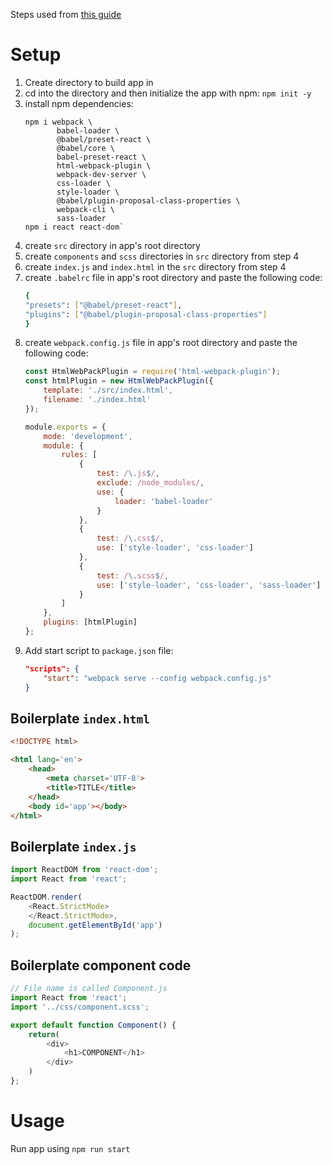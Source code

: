 Steps used from [this guide](https://javascript.plainenglish.io/create-a-react-app-from-scratch-in-2021-8e9948602e9c)

# Setup
1. Create directory to build app in
2. cd into the directory and then initialize the app with npm: `npm init -y`
3. install npm dependencies:
    ```
    npm i webpack \
           babel-loader \
           @babel/preset-react \
           @babel/core \
           babel-preset-react \
           html-webpack-plugin \
           webpack-dev-server \
           css-loader \
           style-loader \
           @babel/plugin-proposal-class-properties \
           webpack-cli \
           sass-loader
    npm i react react-dom`
    ```
4. create `src` directory in app's root directory
5. create `components` and `scss` directories in `src` directory from step 4
6. create `index.js` and `index.html` in the `src` directory from step 4
7. create `.babelrc` file in app's root directory and paste the following code:
    ``` bash
    {
    "presets": ["@babel/preset-react"],
    "plugins": ["@babel/plugin-proposal-class-properties"]
    }
    ```
8. create `webpack.config.js` file in app's root directory and paste the following code:
    ``` javascript
    const HtmlWebPackPlugin = require('html-webpack-plugin');
    const htmlPlugin = new HtmlWebPackPlugin({
        template: './src/index.html',
        filename: './index.html'
    });

    module.exports = {
        mode: 'development',
        module: {
            rules: [
                {
                    test: /\.js$/,
                    exclude: /node_modules/,
                    use: {
                        loader: 'babel-loader'
                    }
                },
                {
                    test: /\.css$/,
                    use: ['style-loader', 'css-loader']
                },
                {
                    test: /\.scss$/,
                    use: ['style-loader', 'css-loader', 'sass-loader']
                }
            ]
        },
        plugins: [htmlPlugin]
    };
    ```
9. Add start script to `package.json` file:
    ``` json
    "scripts": {
        "start": "webpack serve --config webpack.config.js"
    }
    ```

## Boilerplate `index.html`
``` html
<!DOCTYPE html>

<html lang='en'>
    <head>
        <meta charset='UTF-8'>
        <title>TITLE</title>
    </head>
    <body id='app'></body>
</html>
```

## Boilerplate `index.js`
``` javascript
import ReactDOM from 'react-dom';
import React from 'react';

ReactDOM.render(
    <React.StrictMode>
    </React.StrictMode>,
    document.getElementById('app')
);
```

## Boilerplate component code
``` javascript
// File name is called Component.js
import React from 'react';
import '../css/component.scss';

export default function Component() {
    return(
        <div>
            <h1>COMPONENT</h1>
        </div>
    )
};
```

# Usage
Run app using `npm run start`